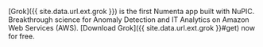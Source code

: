 [Grok]({{ site.data.url.ext.grok }}) is the first Numenta app built with NuPIC.
Breakthrough science for Anomaly Detection and IT Analytics on Amazon Web
Services (AWS). [Download Grok]({{ site.data.url.ext.grok }}#get) now for free.

